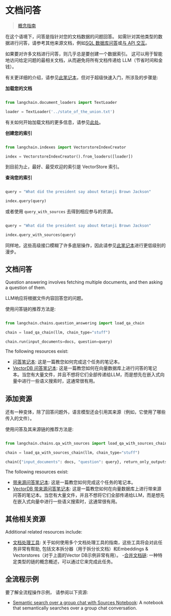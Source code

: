 # 文档问答


> [概念指南](https://docs.langchain.com/docs/use-cases/qa-docs)


在这个语境下，问答是指针对您的文档数据的问题回答。
如需针对其他类型的数据进行问答，请参考其他来源文档，例如[SQL 数据库问答](./tabular.md)或[与 API 交互](./apis.md)。


如果要对许多文档进行问答，则几乎总是要创建一个数据索引。
这可以用于智能地访问给定问题的最相关文档，从而避免将所有文档传递给 LLM（节省时间和金钱）。


有关更详细的介绍，请参见[此笔记本](../modules/indexes/getting_started.ipynb)，但对于超级快速入门，所涉及的步骤是:


**加载您的文档**


```python

from langchain.document_loaders import TextLoader

loader = TextLoader('../state_of_the_union.txt')

```



有关如何开始加载文档的更多信息，请参见[此处](../modules/indexes/document_loaders.rst)。


**创建您的索引**


```python

from langchain.indexes import VectorstoreIndexCreator

index = VectorstoreIndexCreator().from_loaders([loader])

```



到目前为止，最好、最受欢迎的索引是 VectorStore 索引。


**查询您的索引**


```python

query = "What did the president say about Ketanji Brown Jackson"

index.query(query)

```



或者使用 `query_with_sources` 去得到相应参与的资源。


```python

query = "What did the president say about Ketanji Brown Jackson"

index.query_with_sources(query)

```



同样地，这些高级接口模糊了许多底层操作，因此请参见[此笔记本](../modules/indexes/getting_started.ipynb)进行更低级别的漫步。


## 文档问答


Question answering involves fetching multiple documents, and then asking a question of them.

LLM响应将根据文件内容回答您的问题。


使用问答链的推荐方法是:


```python

from langchain.chains.question_answering import load_qa_chain

chain = load_qa_chain(llm, chain_type="stuff")

chain.run(input_documents=docs, question=query)

```



The following resources exist:



- [问答笔记本](../modules/chains/index_examples/question_answering.ipynb): 这是一篇教您如何完成这个任务的笔记本。
- [VectorDB 问答笔记本](../modules/chains/index_examples/vector_db_qa.ipynb): 这是一篇教您如何在向量数据库上进行问答的笔记本。当您有大量文件，并且不想将它们全部传递给LLM，而是想先在嵌入式向量中进行一些语义搜索时，这通常很有用。


## 添加资源


还有一种变体，除了回答问题外，语言模型还会引用其来源（例如，它使用了哪些传入的文件）。


使用问答及其来源链的推荐方法是:


```python

from langchain.chains.qa_with_sources import load_qa_with_sources_chain

chain = load_qa_with_sources_chain(llm, chain_type="stuff")

chain({"input_documents": docs, "question": query}, return_only_outputs=True)

```



The following resources exist:



- [带来源问答笔记本](../modules/chains/index_examples/qa_with_sources.ipynb): 这是一篇教您如何完成这个任务的笔记本。
- [VectorDB 带来源问答笔记本](../modules/chains/index_examples/vector_db_qa_with_sources.ipynb): 这是一篇教您如何在向量数据库上进行带来源问答的笔记本。当您有大量文件，并且不想将它们全部传递给LLM，而是想先在嵌入式向量中进行一些语义搜索时，这通常很有用。


## 其他相关资源


Additional related resources include:



- [文档处理工具](/modules/utils/how_to_guides.rst): 关于如何使用多个文档处理工具的指南，这些工具将会对此任务非常有帮助, 包括文本拆分器（用于拆分长文档）和Embeddings & Vectorstores（对于上面的Vector DB示例非常有用）。
-[合并文档链](/modules/indexes/combine_docs.md): 一种特定类型的链的概念概述，可以通过它来完成此任务。

## 全流程示例

要了解全流程操作示例， 请参阅以下资源:

- [Semantic search over a group chat with Sources Notebook](question_answering/semantic-search-over-chat.ipynb): A notebook that semantically searches over a group chat conversation.

